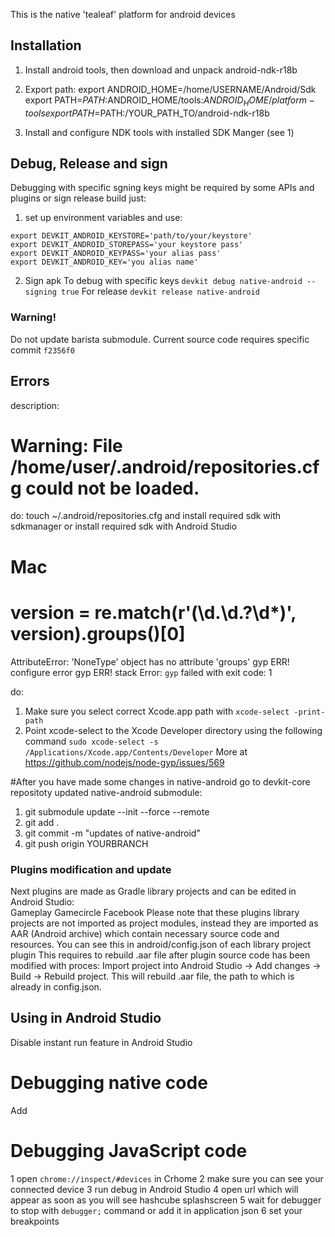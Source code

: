 This is the native 'tealeaf' platform for android devices

## Installation

1. Install android tools, then download and unpack android-ndk-r18b
2. Export path:
export ANDROID_HOME=/home/USERNAME/Android/Sdk
export PATH=$PATH:$ANDROID_HOME/tools:$ANDROID_HOME/platform-tools
export PATH=$PATH:/YOUR_PATH_TO/android-ndk-r18b

3. Install and configure NDK tools with installed SDK Manger (see 1)

## Debug, Release and sign
Debugging with specific sgning keys might be required by some APIs and plugins or sign release build just:
1) set up environment variables and use:
```
export DEVKIT_ANDROID_KEYSTORE='path/to/your/keystore'
export DEVKIT_ANDROID_STOREPASS='your keystore pass'
export DEVKIT_ANDROID_KEYPASS='your alias pass'
export DEVKIT_ANDROID_KEY='you alias name'
```
2) Sign apk
To debug with specific keys
`devkit debug native-android --signing true`
For release
`devkit release native-android`

### Warning!
Do not update barista submodule. Current source code requires specific commit `f2356f0`

## Errors

 
description:
# Warning: File /home/user/.android/repositories.cfg could not be loaded.  
do:
touch ~/.android/repositories.cfg
and install required sdk with sdkmanager
or
install required sdk with Android Studio


# Mac 
# version = re.match(r'(\d\.\d\.?\d*)', version).groups()[0]
AttributeError: 'NoneType' object has no attribute 'groups'
gyp ERR! configure error 
gyp ERR! stack Error: `gyp` failed with exit code: 1

do:
1. Make sure you select correct Xcode.app path with 
`xcode-select -print-path`
2. Point xcode-select to the Xcode Developer directory using the following command
`sudo xcode-select -s /Applications/Xcode.app/Contents/Developer`
More at https://github.com/nodejs/node-gyp/issues/569

#After you have made some changes in native-android go to devkit-core repositoty updated native-android submodule:
1) git submodule update --init --force --remote
2) git add .
3) git commit -m "updates of native-android"
4) git push origin YOURBRANCH

### Plugins modification and update
Next plugins are made as Gradle library projects and can be edited in Android Studio:<br />
Gameplay
Gamecircle
Facebook
Please note that these plugins library projects are not imported as project modules, instead they are imported as AAR (Android archive) which contain necessary source code and resources. You can see this in android/config.json of each library project plugin This requires to rebuild .aar file after plugin source code has been modified with proces: Import project into Android Studio -> Add changes -> Build -> Rebuild project. This will rebuild .aar file, the path to which is already in config.json.

## Using in Android Studio
Disable instant run feature in Android Studio
# Debugging native code
Add 
# Debugging JavaScript code
1 open `chrome://inspect/#devices` in Crhome
2 make sure you can see your connected device
3 run debug in Android Studio
4 open url which will appear as soon as you will see hashcube splashscreen
5 wait for debugger to stop with `debugger;` command or add it in application json
6 set your breakpoints